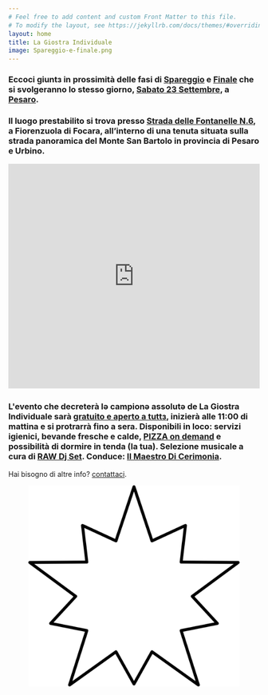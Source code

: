 ```yaml
---
# Feel free to add content and custom Front Matter to this file.
# To modify the layout, see https://jekyllrb.com/docs/themes/#overriding-theme-defaults
layout: home
title: La Giostra Individuale
image: Spareggio-e-finale.png
---
```

### Eccoci giuntз in prossimità delle fasi di <ins>Spareggio</ins> e <ins>Finale</ins> che si svolgeranno lo stesso giorno, <ins>Sabato 23 Settembre</ins>, a <ins>Pesaro</ins>.

### Il luogo prestabilito si trova presso <ins>Strada delle Fontanelle N.6</ins>, a Fiorenzuola di Focara, all’interno di una tenuta situata sulla strada panoramica del Monte San Bartolo in provincia di Pesaro e Urbino.

<iframe src="https://www.google.com/maps/embed?pb=!1m18!1m12!1m3!1d2872.5763287123573!2d12.824936476435736!3d43.94744113335007!2m3!1f0!2f0!3f0!3m2!1i1024!2i768!4f13.1!3m3!1m2!1s0x132d1fc814fe4205%3A0x3d2ab98f14ae4e13!2sstrada%20della%20fontanelle%2C%206%2C%2061121%20Pesaro%20PU!5e0!3m2!1sit!2sit!4v1693808242774!5m2!1sit!2sit" width="100%" height="450" style="border:0;" allowfullscreen="" loading="lazy" referrerpolicy="no-referrer-when-downgrade"></iframe>

### L'evento che decreterà lǝ campionǝ assolutǝ de **La Giostra Individuale** sarà <ins>gratuito e aperto a tuttз</ins>, inizierà alle 11:00 di mattina e si protrarrà fino a sera. Disponibili in loco: servizi igienici, bevande fresche e calde, <ins>PIZZA on demand</ins> e possibilità di dormire in tenda (la tua). Selezione musicale a cura di <ins>RAW Dj Set</ins>. Conduce: <ins>Il Maestro Di Cerimonia</ins>.

Hai bisogno di altre info? [contattaci](/contatti "Contatti").
<figure><img class="star-home spin" src="/assets/img/strike.svg"></figure>

